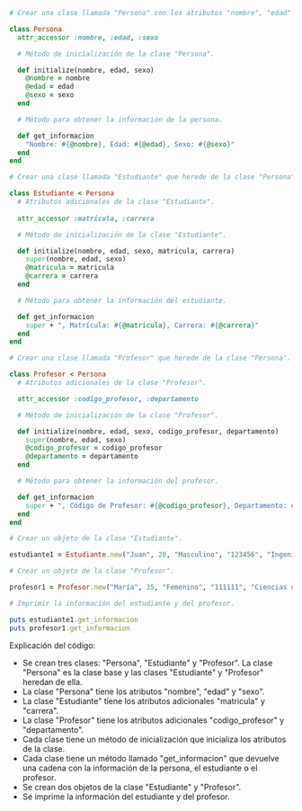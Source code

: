 ```ruby
# Crear una clase llamada "Persona" con los atributos "nombre", "edad" y "sexo".

class Persona
  attr_accessor :nombre, :edad, :sexo

  # Método de inicialización de la clase "Persona".

  def initialize(nombre, edad, sexo)
    @nombre = nombre
    @edad = edad
    @sexo = sexo
  end

  # Método para obtener la información de la persona.

  def get_informacion
    "Nombre: #{@nombre}, Edad: #{@edad}, Sexo: #{@sexo}"
  end
end

# Crear una clase llamada "Estudiante" que herede de la clase "Persona".

class Estudiante < Persona
  # Atributos adicionales de la clase "Estudiante".
  
  attr_accessor :matricula, :carrera	

  # Método de inicialización de la clase "Estudiante".

  def initialize(nombre, edad, sexo, matricula, carrera)
    super(nombre, edad, sexo) 
    @matricula = matricula
    @carrera = carrera
  end

  # Método para obtener la información del estudiante.

  def get_informacion
    super + ", Matrícula: #{@matricula}, Carrera: #{@carrera}"
  end
end

# Crear una clase llamada "Profesor" que herede de la clase "Persona".

class Profesor < Persona
  # Atributos adicionales de la clase "Profesor".

  attr_accessor :codigo_profesor, :departamento

  # Método de inicialización de la clase "Profesor".

  def initialize(nombre, edad, sexo, codigo_profesor, departamento)
    super(nombre, edad, sexo)
    @codigo_profesor = codigo_profesor
    @departamento = departamento
  end

  # Método para obtener la información del profesor.

  def get_informacion
    super + ", Código de Profesor: #{@codigo_profesor}, Departamento: #{@departamento}"
  end
end

# Crear un objeto de la clase "Estudiante".

estudiante1 = Estudiante.new("Juan", 20, "Masculino", "123456", "Ingeniería en Sistemas")

# Crear un objeto de la clase "Profesor".

profesor1 = Profesor.new("María", 35, "Femenino", "111111", "Ciencias de la Computación")

# Imprimir la información del estudiante y del profesor.

puts estudiante1.get_informacion
puts profesor1.get_informacion
```

Explicación del código:

* Se crean tres clases: "Persona", "Estudiante" y "Profesor". La clase "Persona" es la clase base y las clases "Estudiante" y "Profesor" heredan de ella.
* La clase "Persona" tiene los atributos "nombre", "edad" y "sexo".
* La clase "Estudiante" tiene los atributos adicionales "matricula" y "carrera".
* La clase "Profesor" tiene los atributos adicionales "codigo_profesor" y "departamento".
* Cada clase tiene un método de inicialización que inicializa los atributos de la clase.
* Cada clase tiene un método llamado "get_informacion" que devuelve una cadena con la información de la persona, el estudiante o el profesor.
* Se crean dos objetos de la clase "Estudiante" y "Profesor".
* Se imprime la información del estudiante y del profesor.